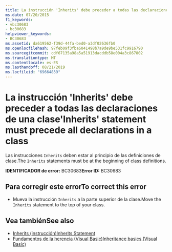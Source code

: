 ```yaml
---
title: La instrucción 'Inherits' debe preceder a todas las declaraciones de una clase
ms.date: 07/20/2015
f1_keywords:
- vbc30683
- bc30683
helpviewer_keywords:
- BC30683
ms.assetid: da619562-f39d-44fa-bed0-a3df02636fb0
ms.openlocfilehash: 97feb09f3fba6041498b7a9de9be531fc9916790
ms.sourcegitcommit: cdf67135a98a5a51913dacddb58e004a3c867802
ms.translationtype: MT
ms.contentlocale: es-ES
ms.lasthandoff: 08/21/2019
ms.locfileid: "69664839"
---
```

# <a name="inherits-statement-must-precede-all-declarations-in-a-class"></a><span data-ttu-id="8e235-102">La instrucción 'Inherits' debe preceder a todas las declaraciones de una clase</span><span class="sxs-lookup"><span data-stu-id="8e235-102">'Inherits' statement must precede all declarations in a class</span></span>
<span data-ttu-id="8e235-103">Las instrucciones `Inherits` deben estar al principio de las definiciones de clase.</span><span class="sxs-lookup"><span data-stu-id="8e235-103">The `Inherits` statements must be at the beginning of class definitions.</span></span>  
  
 <span data-ttu-id="8e235-104">**IDENTIFICADOR de error:** BC30683</span><span class="sxs-lookup"><span data-stu-id="8e235-104">**Error ID:** BC30683</span></span>  
  
## <a name="to-correct-this-error"></a><span data-ttu-id="8e235-105">Para corregir este error</span><span class="sxs-lookup"><span data-stu-id="8e235-105">To correct this error</span></span>  
  
- <span data-ttu-id="8e235-106">Mueva la instrucción `Inherits` a la parte superior de la clase.</span><span class="sxs-lookup"><span data-stu-id="8e235-106">Move the `Inherits` statement to the top of your class.</span></span>  
  
## <a name="see-also"></a><span data-ttu-id="8e235-107">Vea también</span><span class="sxs-lookup"><span data-stu-id="8e235-107">See also</span></span>

- [<span data-ttu-id="8e235-108">Inherits (instrucción)</span><span class="sxs-lookup"><span data-stu-id="8e235-108">Inherits Statement</span></span>](../../visual-basic/language-reference/statements/inherits-statement.md)
- [<span data-ttu-id="8e235-109">Fundamentos de la herencia (Visual Basic)</span><span class="sxs-lookup"><span data-stu-id="8e235-109">Inheritance basics (Visual Basic)</span></span>](../programming-guide/language-features/objects-and-classes/inheritance-basics.md)
